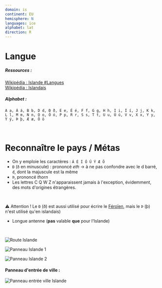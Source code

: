 ```yaml
---
domain: is
continent: EU
hemisphere: N
languages: ice
alphabet: lat
direction: R
---
```


# Langue

##### Ressources :

[Wikipédia : Islande #Langues](https://fr.wikipedia.org/wiki/Islande#Langues)  
[Wikipédia : Islandais](https://fr.wikipedia.org/wiki/Islandais)

##### Alphabet :  
`A a, Á á, B b, D d, Ð ð, E e, É é, F f, G g, H h, I i, Í í, J j, K k, L l, M m, N n, O o, Ó ó, P p, R r, S s, T t, U u, Ú ú, V v, X x, Y y, Ý ý, Þ þ, Æ æ, Ö ö`

<br/>

# Reconnaître le pays / Métas

- On y emploie les caractères : `Á É Í Ó Ú Ý Æ Ö`
- `Ð` (`ð` en minuscule) : prononcé *eth* -> à ne pas confondre avec le d barré, `đ`, dont la majuscule est la même
- `Þ`, prononcé *thorn*
- Les lettres C Q W Z n'apparaissent jamais à l'exception, évidemment, des mots d'origines étrangères.

<br/>

:warning: Attention ! Le `Ð` (ð) est aussi utilisé pour écrire le [Féroïen](/flag/fo), mais le `Þ` (þ) n'est utilisé qu'en islandais)

- Longue antenne (**pas** valable **que** pour l'Islande)

<br/>

![Route Islande](/images/countries/is/route.png)

![Panneau Islande 1](/images/countries/is/panneau1.png)

![Panneau Islande 2](/images/countries/is/panneau2.png)

#### Panneau d'entrée de ville :  
![Panneau entrée ville Islande](/images/countries/is/panneau_entree_ville.png)
